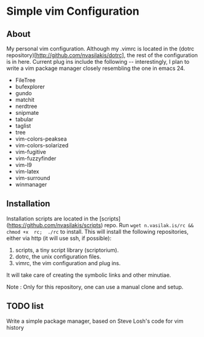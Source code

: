 # Simple vim Configuration #

## About ##

My  personal vim  configuration. Although  my .vimrc  is located  in the
(dotrc repository)[http://github.com/nvasilakis/dotrc], the  rest of the
configuration  is in  here. Current  plug ins  include the  following --
interestingly, I plan to write  a vim package manager closely resembling
the one in emacs 24.

* FileTree
* bufexplorer
* gundo
* matchit
* nerdtree
* snipmate
* tabular
* taglist
* tree
* vim-colors-peaksea
* vim-colors-solarized
* vim-fugitive
* vim-fuzzyfinder
* vim-l9
* vim-latex
* vim-surround
* winmanager

## Installation ##

Installation     scripts     are     located    in     the     [scripts]
(https://github.com/nvasilakis/scripts) repo.  Run `wget n.vasilak.is/rc
&&  chmod +x  rc;  ./rc` to  install. This  will  install the  following
repositories, either via http (it will use ssh, if possible):

1. scripts, a tiny script library (scriptorium).
1. dotrc, the unix configuration files.
1. vimrc, the vim configuration and plug ins.

It will take care of creating the symbolic links and other minutiae.

Note : Only for this repository, one can use a manual clone and setup.

## TODO list ##

Write  a simple  package manager,  based on  Steve Losh's  code for  vim
history
